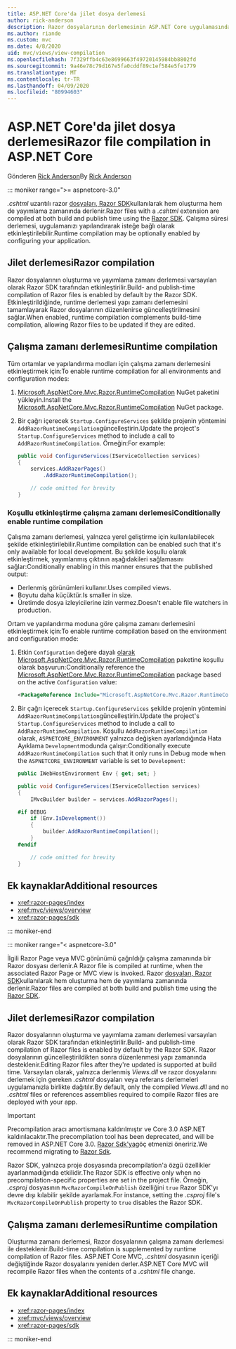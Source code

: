 ```yaml
---
title: ASP.NET Core'da jilet dosya derlemesi
author: rick-anderson
description: Razor dosyalarının derlemesinin ASP.NET Core uygulamasında nasıl oluştuğunu öğrenin.
ms.author: riande
ms.custom: mvc
ms.date: 4/8/2020
uid: mvc/views/view-compilation
ms.openlocfilehash: 7f329ffb4c63e8699663f49720145984bb8802fd
ms.sourcegitcommit: 9a46e78c79d167e5fa0cddf89c1ef584e5fe1779
ms.translationtype: MT
ms.contentlocale: tr-TR
ms.lasthandoff: 04/09/2020
ms.locfileid: "80994603"
---
```

# <a name="razor-file-compilation-in-aspnet-core"></a><span data-ttu-id="91ba1-103">ASP.NET Core'da jilet dosya derlemesi</span><span class="sxs-lookup"><span data-stu-id="91ba1-103">Razor file compilation in ASP.NET Core</span></span>

<span data-ttu-id="91ba1-104">Gönderen [Rick Anderson](https://twitter.com/RickAndMSFT)</span><span class="sxs-lookup"><span data-stu-id="91ba1-104">By [Rick Anderson](https://twitter.com/RickAndMSFT)</span></span>

::: moniker range=">= aspnetcore-3.0"

<span data-ttu-id="91ba1-105">*.cshtml* uzantılı razor [dosyaları, Razor SDK](xref:razor-pages/sdk)kullanılarak hem oluşturma hem de yayımlama zamanında derlenir.</span><span class="sxs-lookup"><span data-stu-id="91ba1-105">Razor files with a *.cshtml* extension are compiled at both build and publish time using the [Razor SDK](xref:razor-pages/sdk).</span></span> <span data-ttu-id="91ba1-106">Çalışma süresi derlemesi, uygulamanızı yapılandırarak isteğe bağlı olarak etkinleştirilebilir.</span><span class="sxs-lookup"><span data-stu-id="91ba1-106">Runtime compilation may be optionally enabled by configuring your application.</span></span>

## <a name="razor-compilation"></a><span data-ttu-id="91ba1-107">Jilet derlemesi</span><span class="sxs-lookup"><span data-stu-id="91ba1-107">Razor compilation</span></span>

<span data-ttu-id="91ba1-108">Razor dosyalarının oluşturma ve yayımlama zamanı derlemesi varsayılan olarak Razor SDK tarafından etkinleştirilir.</span><span class="sxs-lookup"><span data-stu-id="91ba1-108">Build- and publish-time compilation of Razor files is enabled by default by the Razor SDK.</span></span> <span data-ttu-id="91ba1-109">Etkinleştirildiğinde, runtime derlemesi yapı zamanı derlemesini tamamlayarak Razor dosyalarının düzenlenirse güncelleştirilmesini sağlar.</span><span class="sxs-lookup"><span data-stu-id="91ba1-109">When enabled, runtime compilation complements build-time compilation, allowing Razor files to be updated if they are edited.</span></span>

## <a name="runtime-compilation"></a><span data-ttu-id="91ba1-110">Çalışma zamanı derlemesi</span><span class="sxs-lookup"><span data-stu-id="91ba1-110">Runtime compilation</span></span>

<span data-ttu-id="91ba1-111">Tüm ortamlar ve yapılandırma modları için çalışma zamanı derlemesini etkinleştirmek için:</span><span class="sxs-lookup"><span data-stu-id="91ba1-111">To enable runtime compilation for all environments and configuration modes:</span></span>

1. <span data-ttu-id="91ba1-112">[Microsoft.AspNetCore.Mvc.Razor.RuntimeCompilation](https://www.nuget.org/packages/Microsoft.AspNetCore.Mvc.Razor.RuntimeCompilation/) NuGet paketini yükleyin.</span><span class="sxs-lookup"><span data-stu-id="91ba1-112">Install the [Microsoft.AspNetCore.Mvc.Razor.RuntimeCompilation](https://www.nuget.org/packages/Microsoft.AspNetCore.Mvc.Razor.RuntimeCompilation/) NuGet package.</span></span>

1. <span data-ttu-id="91ba1-113">Bir çağrı içerecek `Startup.ConfigureServices` şekilde projenin yöntemini `AddRazorRuntimeCompilation`güncelleştirin.</span><span class="sxs-lookup"><span data-stu-id="91ba1-113">Update the project's `Startup.ConfigureServices` method to include a call to `AddRazorRuntimeCompilation`.</span></span> <span data-ttu-id="91ba1-114">Örneğin:</span><span class="sxs-lookup"><span data-stu-id="91ba1-114">For example:</span></span>

    ```csharp
    public void ConfigureServices(IServiceCollection services)
    {
        services.AddRazorPages()
            .AddRazorRuntimeCompilation();

        // code omitted for brevity
    }
    ```

### <a name="conditionally-enable-runtime-compilation"></a><span data-ttu-id="91ba1-115">Koşullu etkinleştirme çalışma zamanı derlemesi</span><span class="sxs-lookup"><span data-stu-id="91ba1-115">Conditionally enable runtime compilation</span></span>

<span data-ttu-id="91ba1-116">Çalışma zamanı derlemesi, yalnızca yerel geliştirme için kullanılabilecek şekilde etkinleştirilebilir.</span><span class="sxs-lookup"><span data-stu-id="91ba1-116">Runtime compilation can be enabled such that it's only available for local development.</span></span> <span data-ttu-id="91ba1-117">Bu şekilde koşullu olarak etkinleştirmek, yayımlanmış çıktının aşağıdakileri sağlamasını sağlar:</span><span class="sxs-lookup"><span data-stu-id="91ba1-117">Conditionally enabling in this manner ensures that the published output:</span></span>

* <span data-ttu-id="91ba1-118">Derlenmiş görünümleri kullanır.</span><span class="sxs-lookup"><span data-stu-id="91ba1-118">Uses compiled views.</span></span>
* <span data-ttu-id="91ba1-119">Boyutu daha küçüktür.</span><span class="sxs-lookup"><span data-stu-id="91ba1-119">Is smaller in size.</span></span>
* <span data-ttu-id="91ba1-120">Üretimde dosya izleyicilerine izin vermez.</span><span class="sxs-lookup"><span data-stu-id="91ba1-120">Doesn't enable file watchers in production.</span></span>

<span data-ttu-id="91ba1-121">Ortam ve yapılandırma moduna göre çalışma zamanı derlemesini etkinleştirmek için:</span><span class="sxs-lookup"><span data-stu-id="91ba1-121">To enable runtime compilation based on the environment and configuration mode:</span></span>

1. <span data-ttu-id="91ba1-122">Etkin `Configuration` değere dayalı [olarak Microsoft.AspNetCore.Mvc.Razor.RuntimeCompilation](https://www.nuget.org/packages/Microsoft.AspNetCore.Mvc.Razor.RuntimeCompilation/) paketine koşullu olarak başvurun:</span><span class="sxs-lookup"><span data-stu-id="91ba1-122">Conditionally reference the [Microsoft.AspNetCore.Mvc.Razor.RuntimeCompilation](https://www.nuget.org/packages/Microsoft.AspNetCore.Mvc.Razor.RuntimeCompilation/) package based on the active `Configuration` value:</span></span>

    ```xml
    <PackageReference Include="Microsoft.AspNetCore.Mvc.Razor.RuntimeCompilation" Version="3.1.0" Condition="'$(Configuration)' == 'Debug'" />
    ```

1. <span data-ttu-id="91ba1-123">Bir çağrı içerecek `Startup.ConfigureServices` şekilde projenin yöntemini `AddRazorRuntimeCompilation`güncelleştirin.</span><span class="sxs-lookup"><span data-stu-id="91ba1-123">Update the project's `Startup.ConfigureServices` method to include a call to `AddRazorRuntimeCompilation`.</span></span> <span data-ttu-id="91ba1-124">Koşullu `AddRazorRuntimeCompilation` olarak, `ASPNETCORE_ENVIRONMENT` yalnızca değişken ayarlandığında Hata Ayıklama `Development`modunda çalışır:</span><span class="sxs-lookup"><span data-stu-id="91ba1-124">Conditionally execute `AddRazorRuntimeCompilation` such that it only runs in Debug mode when the `ASPNETCORE_ENVIRONMENT` variable is set to `Development`:</span></span>

    ```csharp
    public IWebHostEnvironment Env { get; set; }

    public void ConfigureServices(IServiceCollection services)
    {
        IMvcBuilder builder = services.AddRazorPages();

    #if DEBUG
        if (Env.IsDevelopment())
        {
            builder.AddRazorRuntimeCompilation();
        }
    #endif

        // code omitted for brevity
    }
    ```

## <a name="additional-resources"></a><span data-ttu-id="91ba1-125">Ek kaynaklar</span><span class="sxs-lookup"><span data-stu-id="91ba1-125">Additional resources</span></span>

* <xref:razor-pages/index>
* <xref:mvc/views/overview>
* <xref:razor-pages/sdk>

::: moniker-end

::: moniker range="< aspnetcore-3.0"

<span data-ttu-id="91ba1-126">İlgili Razor Page veya MVC görünümü çağrıldığı çalışma zamanında bir Razor dosyası derlenir.</span><span class="sxs-lookup"><span data-stu-id="91ba1-126">A Razor file is compiled at runtime, when the associated Razor Page or MVC view is invoked.</span></span> <span data-ttu-id="91ba1-127">Razor [dosyaları, Razor SDK](xref:razor-pages/sdk)kullanılarak hem oluşturma hem de yayımlama zamanında derlenir.</span><span class="sxs-lookup"><span data-stu-id="91ba1-127">Razor files are compiled at both build and publish time using the [Razor SDK](xref:razor-pages/sdk).</span></span>

## <a name="razor-compilation"></a><span data-ttu-id="91ba1-128">Jilet derlemesi</span><span class="sxs-lookup"><span data-stu-id="91ba1-128">Razor compilation</span></span>

<span data-ttu-id="91ba1-129">Razor dosyalarının oluşturma ve yayımlama zamanı derlemesi varsayılan olarak Razor SDK tarafından etkinleştirilir.</span><span class="sxs-lookup"><span data-stu-id="91ba1-129">Build- and publish-time compilation of Razor files is enabled by default by the Razor SDK.</span></span> <span data-ttu-id="91ba1-130">Razor dosyalarının güncelleştirildikten sonra düzenlenmesi yapı zamanında desteklenir.</span><span class="sxs-lookup"><span data-stu-id="91ba1-130">Editing Razor files after they're updated is supported at build time.</span></span> <span data-ttu-id="91ba1-131">Varsayılan olarak, yalnızca derlenmiş *Views.dll* ve razor dosyalarını derlemek için gereken *.cshtml* dosyaları veya referans derlemeleri uygulamanızla birlikte dağıtılır.</span><span class="sxs-lookup"><span data-stu-id="91ba1-131">By default, only the compiled *Views.dll* and no *.cshtml* files or references assemblies required to compile Razor files are deployed with your app.</span></span>

> [!IMPORTANT]
> <span data-ttu-id="91ba1-132">Precompilation aracı amortismana kaldırılmıştır ve Core 3.0 ASP.NET kaldırılacaktır.</span><span class="sxs-lookup"><span data-stu-id="91ba1-132">The precompilation tool has been deprecated, and will be removed in ASP.NET Core 3.0.</span></span> <span data-ttu-id="91ba1-133">[Razor Sdk'ya](xref:razor-pages/sdk)göç etmenizi öneririz.</span><span class="sxs-lookup"><span data-stu-id="91ba1-133">We recommend migrating to [Razor Sdk](xref:razor-pages/sdk).</span></span>
>
> <span data-ttu-id="91ba1-134">Razor SDK, yalnızca proje dosyasında precompilation'a özgü özellikler ayarlanmadığında etkilidir.</span><span class="sxs-lookup"><span data-stu-id="91ba1-134">The Razor SDK is effective only when no precompilation-specific properties are set in the project file.</span></span> <span data-ttu-id="91ba1-135">Örneğin, *.csproj* dosyasının `MvcRazorCompileOnPublish` özelliğini `true` Razor SDK'yı devre dışı kılabilir şekilde ayarlamak.</span><span class="sxs-lookup"><span data-stu-id="91ba1-135">For instance, setting the *.csproj* file's `MvcRazorCompileOnPublish` property to `true` disables the Razor SDK.</span></span>

## <a name="runtime-compilation"></a><span data-ttu-id="91ba1-136">Çalışma zamanı derlemesi</span><span class="sxs-lookup"><span data-stu-id="91ba1-136">Runtime compilation</span></span>

<span data-ttu-id="91ba1-137">Oluşturma zamanı derlemesi, Razor dosyalarının çalışma zamanı derlemesi ile desteklenir.</span><span class="sxs-lookup"><span data-stu-id="91ba1-137">Build-time compilation is supplemented by runtime compilation of Razor files.</span></span> <span data-ttu-id="91ba1-138">ASP.NET Core MVC, *.cshtml* dosyasının içeriği değiştiğinde Razor dosyalarını yeniden derler.</span><span class="sxs-lookup"><span data-stu-id="91ba1-138">ASP.NET Core MVC will recompile Razor files when the contents of a *.cshtml* file change.</span></span>

## <a name="additional-resources"></a><span data-ttu-id="91ba1-139">Ek kaynaklar</span><span class="sxs-lookup"><span data-stu-id="91ba1-139">Additional resources</span></span>

* <xref:razor-pages/index>
* <xref:mvc/views/overview>
* <xref:razor-pages/sdk>

::: moniker-end